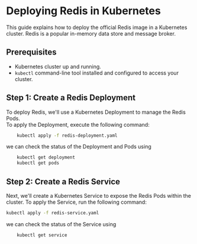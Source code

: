 # Deploying Redis in Kubernetes

This guide explains how to deploy the official Redis image in a Kubernetes cluster. Redis is a popular in-memory data store and message broker.

## Prerequisites

- Kubernetes cluster up and running.
- `kubectl` command-line tool installed and configured to access your cluster.

## Step 1: Create a Redis Deployment

To deploy Redis, we'll use a Kubernetes Deployment to manage the Redis Pods.  
To apply the Deployment, execute the following command:

```bash
    kubectl apply -f redis-deployment.yaml
```
we can check the status of the Deployment and Pods using 
```bash 
    kubectl get deployment 
    kubectl get pods
```
## Step 2: Create a Redis Service

Next, we'll create a Kubernetes Service to expose the Redis Pods within the cluster. 
To apply the Service, run the following command:
```bash
kubectl apply -f redis-service.yaml
```
we can check the status of the Service using 
```bash
    kubectl get service
```
